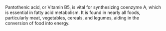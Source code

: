 Pantothenic acid, or Vitamin B5, is vital for synthesizing coenzyme A, which is essential in fatty acid metabolism. It is found in nearly all foods, particularly meat, vegetables, cereals, and legumes, aiding in the conversion of food into energy.
